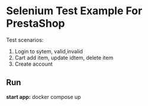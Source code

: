 # Selenium Test Example For PrestaShop
Test scenarios:
1. Login to sytem, valid,invalid
2. Cart add item, update idtem, delete item
3. Create account
## Run ##
**start app:** docker compose up 